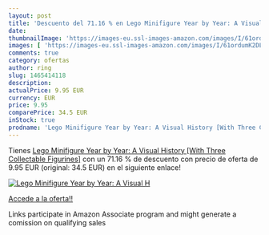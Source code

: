 ```yaml
---
layout: post
title: 'Descuento del 71.16 % en Lego Minifigure Year by Year: A Visual H'
date: 
thumbnailImage: 'https://images-eu.ssl-images-amazon.com/images/I/61ordumK2DL._SL200_.jpg'
images: [ 'https://images-eu.ssl-images-amazon.com/images/I/61ordumK2DL._SL200_.jpg' ]
comments: true
category: ofertas
author: ring
slug: 1465414118
description:
actualPrice: 9.95 EUR
currency: EUR
price: 9.95
comparePrice: 34.5 EUR
inStock: true
prodname: 'Lego Minifigure Year by Year: A Visual History [With Three Collectable Figurines]'
---
```


Tienes [Lego Minifigure Year by Year: A Visual History [With Three Collectable Figurines]](https://www.amazon.es/dp/1465414118/?tag=tolees-21) con un 71.16 % de descuento con precio de oferta de 9.95 EUR (original: 34.5 EUR) en el siguiente enlace!

[![Lego Minifigure Year by Year: A Visual H](https://images-eu.ssl-images-amazon.com/images/I/61ordumK2DL._SL200_.jpg)](https://www.amazon.es/dp/1465414118/?tag=tolees-21)

[Accede a la oferta!!](https://www.amazon.es/dp/1465414118/?tag=tolees-21)

Links participate in Amazon Associate program and might generate a comission on qualifying sales


